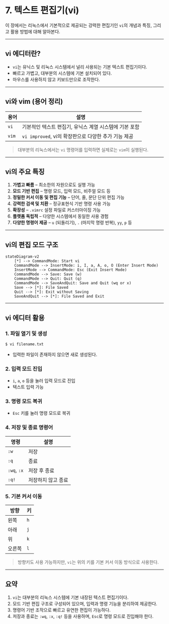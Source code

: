 # 7. 텍스트 편집기(vi)

이 장에서는 리눅스에서 기본적으로 제공되는 강력한 편집기인 `vi`의 개념과 특징, 그리고 활용 방법에 대해 알아본다.

---

## vi 에디터란?

- `vi`는 유닉스 및 리눅스 시스템에서 널리 사용되는 기본 텍스트 편집기이다.
- 빠르고 가볍고, 대부분의 시스템에 기본 설치되어 있다.
- 마우스를 사용하지 않고 키보드만으로 조작한다.

---

## vi와 vim (용어 정리)

| 용어 | 설명 |
|------|------|
| `vi` | 기본적인 텍스트 편집기, 유닉스 계열 시스템에 기본 포함 |
| `vim` | `vi improved`, vi의 확장판으로 다양한 추가 기능 제공 |

> 대부분의 리눅스에서는 `vi` 명령어를 입력하면 실제로는 `vim`이 실행된다.

---

## vi의 주요 특징

1. **가볍고 빠름** – 최소한의 자원으로도 실행 가능
2. **모드 기반 편집** – 명령 모드, 입력 모드, 비주얼 모드 등
3. **정밀한 커서 이동 및 편집 기능** – 단어, 줄, 문단 단위 편집 가능
4. **강력한 검색 및 치환** – 정규표현식 기반 명령 사용 가능
5. **확장성** – `.vimrc` 설정 파일로 커스터마이징 가능
6. **플랫폼 독립적** – 다양한 시스템에서 동일한 사용 경험
7. **다양한 명령어 제공** – `u` (되돌리기), `.` (마지막 명령 반복), `yy`, `p` 등

---

## vi의 편집 모드 구조

```mermaid
stateDiagram-v2
    [*] --> CommandMode: Start vi
    CommandMode --> InsertMode: i, I, a, A, o, O (Enter Insert Mode)
    InsertMode --> CommandMode: Esc (Exit Insert Mode)
    CommandMode --> Save: Save (w)
    CommandMode --> Quit: Quit (q)
    CommandMode --> SaveAndQuit: Save and Quit (wq or x)
    Save --> [*]: File Saved
    Quit --> [*]: Exit without Saving
    SaveAndQuit --> [*]: File Saved and Exit
```

---

## vi 에디터 활용

### 1. 파일 열기 및 생성

```bash
$ vi filename.txt
```

- 입력한 파일이 존재하지 않으면 새로 생성된다.

### 2. 입력 모드 진입

- `i`, `a`, `o` 등을 눌러 입력 모드로 진입
- 텍스트 입력 가능

### 3. 명령 모드 복귀

- `Esc` 키를 눌러 명령 모드로 복귀

### 4. 저장 및 종료 명령어

| 명령 | 설명 |
|-------|------|
| `:w` | 저장 |
| `:q` | 종료 |
| `:wq`, `:x` | 저장 후 종료 |
| `:q!` | 저장하지 않고 종료 |

### 5. 기본 커서 이동

| 방향 | 키 |
|--------|----|
| 왼쪽 | `h` |
| 아래 | `j` |
| 위 | `k` |
| 오른쪽 | `l` |

> 방향키도 사용 가능하지만, `vi`는 위의 키를 기본 커서 이동 방식으로 사용한다.

---

## 요약

1. `vi`는 대부분의 리눅스 시스템에 기본 내장된 텍스트 편집기이다.
2. 모드 기반 편집 구조로 구성되어 있으며, 입력과 명령 기능을 분리하여 제공한다.
3. 명령어 기반 조작으로 빠르고 유연한 편집이 가능하다.
4. 저장과 종료는 `:wq`, `:x`, `:q!` 등을 사용하며, `Esc`로 명령 모드로 진입해야 한다.